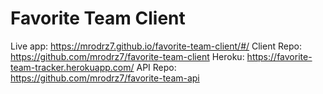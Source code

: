# Favorite Team Client

Live app: https://mrodrz7.github.io/favorite-team-client/#/
Client Repo: https://github.com/mrodrz7/favorite-team-client
Heroku: https://favorite-team-tracker.herokuapp.com/
API Repo: https://github.com/mrodrz7/favorite-team-api
